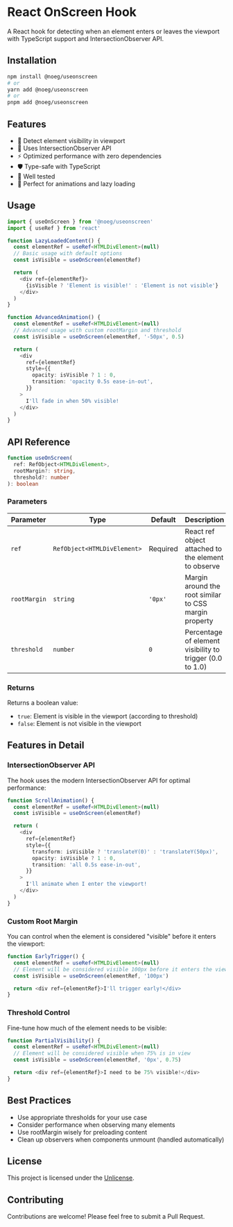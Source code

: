 # React OnScreen Hook

A React hook for detecting when an element enters or leaves the viewport with TypeScript support and IntersectionObserver API.

## Installation

```bash
npm install @noeg/useonscreen
# or
yarn add @noeg/useonscreen
# or
pnpm add @noeg/useonscreen
```

## Features

- 👀 Detect element visibility in viewport
- 🎯 Uses IntersectionObserver API
- ⚡️ Optimized performance with zero dependencies
- 🛡️ Type-safe with TypeScript
- 🧪 Well tested
- 🎨 Perfect for animations and lazy loading

## Usage

```typescript
import { useOnScreen } from '@noeg/useonscreen'
import { useRef } from 'react'

function LazyLoadedContent() {
  const elementRef = useRef<HTMLDivElement>(null)
  // Basic usage with default options
  const isVisible = useOnScreen(elementRef)

  return (
    <div ref={elementRef}>
      {isVisible ? 'Element is visible!' : 'Element is not visible'}
    </div>
  )
}

function AdvancedAnimation() {
  const elementRef = useRef<HTMLDivElement>(null)
  // Advanced usage with custom rootMargin and threshold
  const isVisible = useOnScreen(elementRef, '-50px', 0.5)

  return (
    <div
      ref={elementRef}
      style={{
        opacity: isVisible ? 1 : 0,
        transition: 'opacity 0.5s ease-in-out',
      }}
    >
      I'll fade in when 50% visible!
    </div>
  )
}
```

## API Reference

```typescript
function useOnScreen(
  ref: RefObject<HTMLDivElement>,
  rootMargin?: string,
  threshold?: number
): boolean
```

### Parameters

| Parameter    | Type                        | Default  | Description                                              |
| ------------ | --------------------------- | -------- | -------------------------------------------------------- |
| `ref`        | `RefObject<HTMLDivElement>` | Required | React ref object attached to the element to observe      |
| `rootMargin` | `string`                    | `'0px'`  | Margin around the root similar to CSS margin property    |
| `threshold`  | `number`                    | `0`      | Percentage of element visibility to trigger (0.0 to 1.0) |

### Returns

Returns a boolean value:

- `true`: Element is visible in the viewport (according to threshold)
- `false`: Element is not visible in the viewport

## Features in Detail

### IntersectionObserver API

The hook uses the modern IntersectionObserver API for optimal performance:

```typescript
function ScrollAnimation() {
  const elementRef = useRef<HTMLDivElement>(null)
  const isVisible = useOnScreen(elementRef)

  return (
    <div
      ref={elementRef}
      style={{
        transform: isVisible ? 'translateY(0)' : 'translateY(50px)',
        opacity: isVisible ? 1 : 0,
        transition: 'all 0.5s ease-in-out',
      }}
    >
      I'll animate when I enter the viewport!
    </div>
  )
}
```

### Custom Root Margin

You can control when the element is considered "visible" before it enters the viewport:

```typescript
function EarlyTrigger() {
  const elementRef = useRef<HTMLDivElement>(null)
  // Element will be considered visible 100px before it enters the viewport
  const isVisible = useOnScreen(elementRef, '100px')

  return <div ref={elementRef}>I'll trigger early!</div>
}
```

### Threshold Control

Fine-tune how much of the element needs to be visible:

```typescript
function PartialVisibility() {
  const elementRef = useRef<HTMLDivElement>(null)
  // Element will be considered visible when 75% is in view
  const isVisible = useOnScreen(elementRef, '0px', 0.75)

  return <div ref={elementRef}>I need to be 75% visible!</div>
}
```

## Best Practices

- Use appropriate thresholds for your use case
- Consider performance when observing many elements
- Use rootMargin wisely for preloading content
- Clean up observers when components unmount (handled automatically)

## License

This project is licensed under the [Unlicense](LICENSE).

## Contributing

Contributions are welcome! Please feel free to submit a Pull Request.
